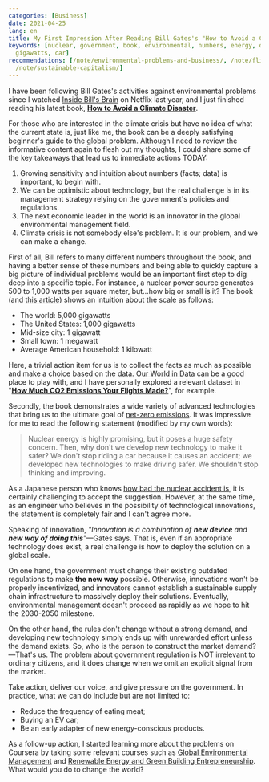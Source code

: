 ```yaml
---
categories: [Business]
date: 2021-04-25
lang: en
title: My First Impression After Reading Bill Gates's "How to Avoid a Climate Disaster"
keywords: [nuclear, government, book, environmental, numbers, energy, demand, technology,
  gigawatts, car]
recommendations: [/note/environmental-problems-and-business/, /note/flight-emissions/,
  /note/sustainable-capitalism/]
---
```


I have been following Bill Gates's activities against environmental problems since I watched [Inside Bill's Brain](https://www.netflix.com/title/80184771) on Netflix last year, and I just finished reading his latest book, **[How to Avoid a Climate Disaster](https://www.penguinrandomhouse.com/books/633968/how-to-avoid-a-climate-disaster-by-bill-gates/)**. 

For those who are interested in the climate crisis but have no idea of what the current state is, just like me, the book can be a deeply satisfying beginner's guide to the global problem. Although I need to review the informative content again to flesh out my thoughts, I could share some of the key takeaways that lead us to immediate actions TODAY:

1. Growing sensitivity and intuition about numbers (facts; data) is important, to begin with.
2. We can be optimistic about technology, but the real challenge is in its management strategy relying on the government's policies and regulations.
3. The next economic leader in the world is an innovator in the global environmental management field.
4. Climate crisis is not somebody else's problem. It is our problem, and we can make a change.

First of all, Bill refers to many different numbers throughout the book, and having a better sense of these numbers and being able to quickly capture a big picture of individual problems would be an important first step to dig deep into a specific topic. For instance, a nuclear power source generates 500 to 1,000 watts per square meter, but...how big or small is it? The book (and [this article](https://www.cnbc.com/2021/02/14/bill-gates-concepts-to-understand-the-climate-crisis.html)) shows an intuition about the scale as follows:

- The world: 5,000 gigawatts
- The United States: 1,000 gigawatts
- Mid-size city: 1 gigawatt
- Small town: 1 megawatt
- Average American household: 1 kilowatt

Here, a trivial action item for us is to collect the facts as much as possible and make a choice based on the data. [Our World in Data](https://ourworldindata.org/) can be a good place to play with, and I have personally explored a relevant dataset in "**[How Much CO2 Emissions Your Flights Made?](/note/flight-emissions/)**", for example.

Secondly, the book demonstrates a wide variety of advanced technologies that bring us to the ultimate goal of [net-zero emissions](https://www.myclimate.org/information/faq/faq-detail/what-does-net-zero-emissions-mean). It was impressive for me to read the following statement (modified by my own words):

> Nuclear energy is highly promising, but it poses a huge safety concern. Then, why don't we develop new technology to make it safer? We don't stop riding a car because it causes an accident; we developed new technologies to make driving safer. We shouldn't stop thinking and improving.

As a Japanese person who knows [how bad the nuclear accident is](https://www.world-nuclear.org/information-library/safety-and-security/safety-of-plants/fukushima-daiichi-accident.aspx), it is certainly challenging to accept the suggestion. However, at the same time, as an engineer who believes in the possibility of technological innovations, the statement is completely fair and I can't agree more.

Speaking of innovation, *"Innovation is a combination of **new device** and **new way of doing this**"*&mdash;Gates says. That is, even if an appropriate technology does exist, a real challenge is how to deploy the solution on a global scale.

On one hand, the government must change their existing outdated regulations to make **the new way** possible. Otherwise, innovations won't be properly incentivized, and innovators cannot establish a sustainable supply chain infrastructure to massively deploy their solutions. Eventually, environmental management doesn't proceed as rapidly as we hope to hit the 2030-2050 milestone. 

On the other hand, the rules don't change without a strong demand, and developing new technology simply ends up with unrewarded effort unless the demand exists. So, who is the person to construct the market demand?&mdash;That's us. The problem about government regulation is NOT irrelevant to ordinary citizens, and it does change when we omit an explicit signal from the market.

Take action, deliver our voice, and give pressure on the government. In practice, what we can do include but are not limited to:

- Reduce the frequency of eating meat;
- Buying an EV car;
- Be an early adapter of new energy-conscious products.

As a follow-up action, I started learning more about the problems on Coursera by taking some relevant courses such as [Global Environmental Management](https://www.coursera.org/learn/global-environmental-management) and [Renewable Energy and Green Building Entrepreneurship](https://www.coursera.org/learn/renewable-energy-entrepreneurship). What would you do to change the world?